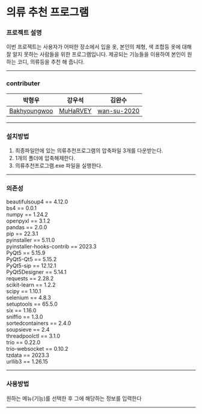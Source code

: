# 의류 추천 프로그램  

### 프로젝트 설명  
  
 이번 프로젝트는 사용자가 어떠한 장소에서 입을 옷, 본인의 체형, 색 조합등 옷에 대해 잘 알지 못하는 사람들을 위한 프로그램입니다. 제공되는 기능들을 이용하여 본인이 원하는 코디, 의류등을 추천 해 줍니다.  
 
 ---

### contributer

박형우 | 강우석 | 김완수
---|---|---|
[Bakhyoungwoo](https://github.com/Bakhyoungwoo) | [MuHaRVEY](https://github.com/MuHaRVEY) | [wan-su-2020](https://github.com/wan-su-2020)
---

### 설치방법

1. 최종파일안에 있는 의류추천프로그램의 압축파일 3개를 다운받는다.  
2. 1개의 폴더에 압축해제한다.  
3. 의류추천프로그램.exe 파일을 실행한다.  
 
---

### 의존성

beautifulsoup4         ==   4.12.0  
bs4                   ==    0.0.1  
numpy                 ==    1.24.2  
openpyxl                ==  3.1.2  
pandas            ==        2.0.0  
pip                 ==      22.3.1  
pyinstaller           ==    5.11.0  
pyinstaller-hooks-contrib == 2023.3  
PyQt5        ==             5.15.9  
PyQt5-Qt5      ==           5.15.2  
PyQt5-sip        ==         12.12.1  
PyQt5Designer      ==       5.14.1  
requests             ==     2.28.2  
scikit-learn           ==   1.2.2  
scipy                    == 1.10.1  
selenium             ==     4.8.3  
setuptools             ==   65.5.0  
six                      == 1.16.0  
sniffio         ==          1.3.0  
sortedcontainers  ==        2.4.0  
soupsieve           ==      2.4  
threadpoolctl         ==    3.1.0  
trio                    ==  0.22.0  
trio-websocket       ==     0.10.2  
tzdata                 ==   2023.3  
urllib3                  == 1.26.15  

---

### 사용방법

원하는 메뉴(기능)를 선택한 후 그에 해당하는 정보를 입력한다

---
